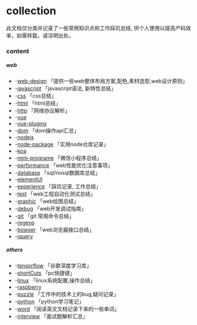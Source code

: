 # collection
此文档仅分类并记录了一些常用知识点和工作踩坑总结, 供个人使用以提高产码效率，如需转载，请注明出处。



### content

##### web

- -[web-design](./web-design.md)             「提供一些web整体布局方案,配色,素材选型,web设计原则」
- -[javascript](./js.md)                「javascript语法, 新特性总结」
- -[css](./css.md)                            「css总结」
- -[html](./html.md)                         「html总结」
- -[http](./http.md)                          「网络协议解析」
- -[vue](./vue.md)
- -[vue-plugins](./vue-plugins.md)
- -[dom](./dom.md)                          「dom操作api汇总」
- -[nodejs](./nodejs.md)
- -[node-package](./node-package.md)         「实用node仓库记录」
- -[koa](./koa.md)
- -[mini-programe](./mini-programe.md)        「微信小程序总结」
- -[performance](./performance.md)           「web性能优化注意事项」
- -[database](./database.md)                  「sql/nosql数据库总结」
- -[elementUI](./elementUI.md)
- -[experience](./experience.md)               「踩坑记录, 工作总结」
- -[test](./test.md)                            「web工程自动化测试总结」
- -[graphic](./graphic.md)                      「web绘图总结」
- -[debug](./debug.md)                        「web开发调试指南」
- -[git](./git.md)                               「git 常用命令总结」
- -[regexp](regexp.md)                        
- -[bowser](./bowser.md)                       「web浏览器接口总结」
- -[jquery](./jquery.md)

##### others

* -[tensorflow](./tensorflow)              「谷歌深度学习库」
* -[shortCuts](./shortCuts.md)                「pc快捷键」
* -[linux](./linux.md)                         「linux系统配置,操作总结」
* -[raspberry](./raspberry.md)
* -[puzzle](./puzzle.md)                       「工作中的技术上的bug,疑问记录」
* -[python](./python.md)                      「python学习笔记」
* -[word](./word.md)                         「阅读英文文档记录下来的一些单词」
* -[interview](./interview.md)                  「面试题解析汇总」


